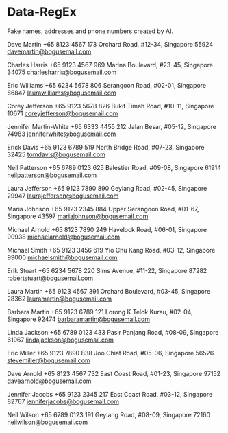 # Data-RegEx
Fake names, addresses and phone numbers created by AI. 

Dave Martin
+65 8123 4567
173 Orchard Road, #12-34, Singapore 55924
davemartin@bogusemail.com

Charles Harris
+65 9123 4567
969 Marina Boulevard, #23-45, Singapore 34075
charlesharris@bogusemail.com

Eric Williams
+65 6234 5678
806 Serangoon Road, #02-01, Singapore 86847
laurawilliams@bogusemail.com

Corey Jefferson
+65 9123 5678
826 Bukit Timah Road, #10-11, Singapore 10671
coreyjefferson@bogusemail.com

Jennifer Martin-White
+65 6333 4455
212 Jalan Besar, #05-12, Singapore 74983
jenniferwhite@bogusemail.com

Erick Davis
+65 9123 6789
519 North Bridge Road, #07-23, Singapore 32425
tomdavis@bogusemail.com

Neil Patterson
+65 6789 0123
625 Balestier Road, #09-08, Singapore 61914
neilpatterson@bogusemail.com

Laura Jefferson
+65 9123 7890
890 Geylang Road, #02-45, Singapore 29947
laurajefferson@bogusemail.com

Maria Johnson
+65 9123 2345
884 Upper Serangoon Road, #01-67, Singapore 43597
mariajohnson@bogusemail.com

Michael Arnold
+65 8123 7890
249 Havelock Road, #06-01, Singapore 90938
michaelarnold@bogusemail.com

Michael Smith
+65 9123 3456
619 Yio Chu Kang Road, #03-12, Singapore 99000
michaelsmith@bogusemail.com

Erik Stuart
+65 6234 5678
220 Sims Avenue, #11-22, Singapore 87282
robertstuart@bogusemail.com

Laura Martin
+65 9123 4567
391 Orchard Boulevard, #03-45, Singapore 28362
lauramartin@bogusemail.com

Barbara Martin
+65 9123 6789
121 Lorong K Telok Kurau, #02-04, Singapore 92474
barbaramartin@bogusemail.com

Linda Jackson
+65 6789 0123
433 Pasir Panjang Road, #08-09, Singapore 61967
lindajackson@bogusemail.com

Eric Miller
+65 9123 7890
838 Joo Chiat Road, #05-06, Singapore 56526
stevemiller@bogusemail.com

Dave Arnold
+65 8123 4567
732 East Coast Road, #01-23, Singapore 97152
davearnold@bogusemail.com

Jennifer Jacobs
+65 9123 2345
217 East Coast Road, #03-12, Singapore 82767
jenniferjacobs@bogusemail.com

Neil Wilson
+65 6789 0123
191 Geylang Road, #08-09, Singapore 72160
neilwilson@bogusemail.com
